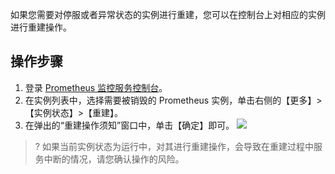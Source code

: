 如果您需要对停服或者异常状态的实例进行重建，您可以在控制台上对相应的实例进行重建操作。


## 操作步骤

1. 登录 [ Prometheus 监控服务控制台](https://console.cloud.tencent.com/monitor/prometheus)。
2. 在实例列表中，选择需要被销毁的 Prometheus 实例，单击右侧的【更多】>【实例状态】>【重建】。
3. 在弹出的“重建操作须知”窗口中，单击【确定】即可。
![](https://main.qcloudimg.com/raw/d47a87c8c34e3ab0f3fa3f1e2cf04918.png)
>? 如果当前实例状态为运行中，对其进行重建操作，会导致在重建过程中服务中断的情况，请您确认操作的风险。
